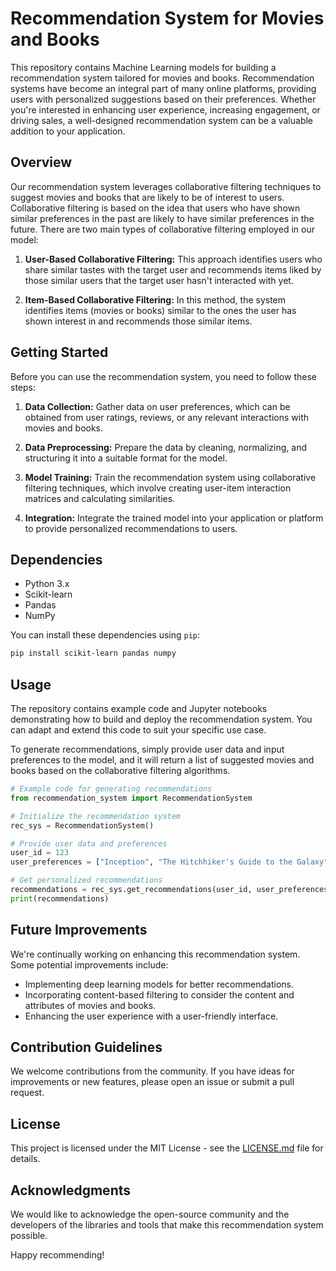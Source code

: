 # Recommendation System for Movies and Books

This repository contains Machine Learning models for building a recommendation system tailored for movies and books. Recommendation systems have become an integral part of many online platforms, providing users with personalized suggestions based on their preferences. Whether you're interested in enhancing user experience, increasing engagement, or driving sales, a well-designed recommendation system can be a valuable addition to your application.

## Overview

Our recommendation system leverages collaborative filtering techniques to suggest movies and books that are likely to be of interest to users. Collaborative filtering is based on the idea that users who have shown similar preferences in the past are likely to have similar preferences in the future. There are two main types of collaborative filtering employed in our model:

1. **User-Based Collaborative Filtering:** This approach identifies users who share similar tastes with the target user and recommends items liked by those similar users that the target user hasn't interacted with yet.

2. **Item-Based Collaborative Filtering:** In this method, the system identifies items (movies or books) similar to the ones the user has shown interest in and recommends those similar items.

## Getting Started

Before you can use the recommendation system, you need to follow these steps:

1. **Data Collection:** Gather data on user preferences, which can be obtained from user ratings, reviews, or any relevant interactions with movies and books.

2. **Data Preprocessing:** Prepare the data by cleaning, normalizing, and structuring it into a suitable format for the model.

3. **Model Training:** Train the recommendation system using collaborative filtering techniques, which involve creating user-item interaction matrices and calculating similarities.

4. **Integration:** Integrate the trained model into your application or platform to provide personalized recommendations to users.

## Dependencies

- Python 3.x
- Scikit-learn
- Pandas
- NumPy

You can install these dependencies using `pip`:

```bash
pip install scikit-learn pandas numpy
```

## Usage

The repository contains example code and Jupyter notebooks demonstrating how to build and deploy the recommendation system. You can adapt and extend this code to suit your specific use case.

To generate recommendations, simply provide user data and input preferences to the model, and it will return a list of suggested movies and books based on the collaborative filtering algorithms.

```python
# Example code for generating recommendations
from recommendation_system import RecommendationSystem

# Initialize the recommendation system
rec_sys = RecommendationSystem()

# Provide user data and preferences
user_id = 123
user_preferences = ["Inception", "The Hitchhiker's Guide to the Galaxy", "Dune"]

# Get personalized recommendations
recommendations = rec_sys.get_recommendations(user_id, user_preferences)
print(recommendations)
```

## Future Improvements

We're continually working on enhancing this recommendation system. Some potential improvements include:

- Implementing deep learning models for better recommendations.
- Incorporating content-based filtering to consider the content and attributes of movies and books.
- Enhancing the user experience with a user-friendly interface.

## Contribution Guidelines

We welcome contributions from the community. If you have ideas for improvements or new features, please open an issue or submit a pull request.

## License

This project is licensed under the MIT License - see the [LICENSE.md](LICENSE.md) file for details.

## Acknowledgments

We would like to acknowledge the open-source community and the developers of the libraries and tools that make this recommendation system possible.

Happy recommending!
